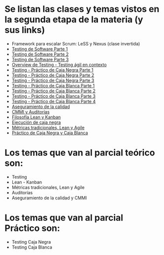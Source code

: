 # Se listan las clases y temas vistos en la segunda etapa de la materia (y sus links)
- Framework para escalar Scrum: LeSS y Nexus \(clase invertida\)
- [Testing de Software Parte 1](https://youtu.be/AuHUKtut7eo)
- [Testing de Software Parte 2](https://youtu.be/4SFstHKhEqM)
- [Testing de Software Parte 3](https://youtu.be/9H_jm2y233w)
- [Overview de Testing - Testing ágil en contexto](https://www.youtube.com/watch?v=hKoJBlhxuN8)
- [Testing - Práctico de Caja Negra Parte 1](https://youtu.be/Zuc1VNO-wB8)
- [Testing - Práctico de Caja Negra Parte 2](https://youtu.be/p78VFLY5wWE)
- [Testing - Práctico de Caja Negra Parte 3](https://youtu.be/F-OCTPjjAkw)
- [Testing - Práctico de Caja Blanca Parte 1](https://youtu.be/6IrH0k-2KQo)
- [Testing - Práctico de Caja Blanca Parte 2](https://youtu.be/Q7YP2x3DsSg)
- [Testing - Práctico de Caja Blanca Parte 3](https://youtu.be/wLFSbA537YI)
- [Testing - Práctico de Caja Blanca Parte 4](https://youtu.be/mXBI1Fv6V-M)
- [Aseguramiento de la calidad](https://youtu.be/GC0HejFmA5w)
- [CMMI y Auditorías](https://youtu.be/SUOfdl3Xew0)
- [Filosofía Lean y Kanban](https://www.youtube.com/watch?v=WhXe_jnZ0I0)
- [Ejecución de caja negra](https://www.youtube.com/watch?v=PCFQpvW8YIo)
- [Métricas tradicionales, Lean y Agile](https://www.youtube.com/watch?v=BY77nGz3S0c)
- [Práctico de Caja Negra y Caja Blanca](https://www.youtube.com/watch?v=1Fr6tYnt3e4)

# Los temas que van al parcial teórico son:
- Testing
- Lean - Kanban
- Métricas tradicionales, Lean y Agile
- Auditorías
- Aseguramiento de la calidad y CMMI

# Los temas que van al parcial Práctico son:
- Testing Caja Negra
- Testing Caja Blanca
